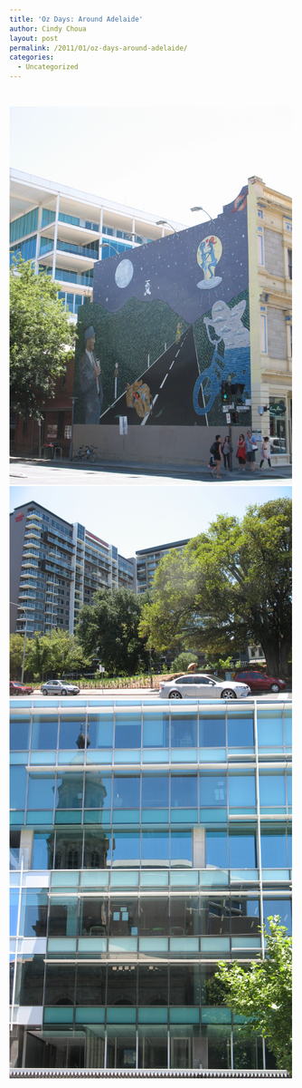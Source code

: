 ```yaml
---
title: 'Oz Days: Around Adelaide'
author: Cindy Choua
layout: post
permalink: /2011/01/oz-days-around-adelaide/
categories:
  - Uncategorized
---
```

&nbsp; 

<div class='p_embed p_image_embed'>
  <a href="/wp-content/uploads/2011/01/064-scaled-1000.jpg"><img alt="064" height="667" src="/wp-content/uploads/2011/01/064-scaled-1000.jpg?w=225" width="500" /></a><a href="/wp-content/uploads/2011/01/065-scaled-1000.jpg"><img alt="065" height="375" src="/wp-content/uploads/2011/01/065-scaled-1000.jpg?w=300" width="500" /></a><a href="/wp-content/uploads/2011/01/066-scaled-1000.jpg"><img alt="066" height="667" src="/wp-content/uploads/2011/01/066-scaled-1000.jpg?w=225" width="500" /></a>
</div>